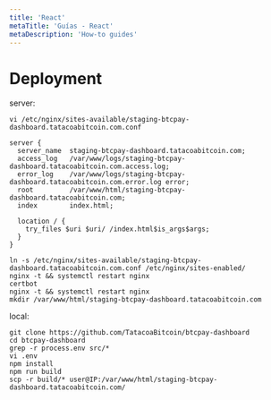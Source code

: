 ```yaml
---
title: 'React'
metaTitle: 'Guías - React'
metaDescription: 'How-to guides'
---
```


# Deployment

server:

    vi /etc/nginx/sites-available/staging-btcpay-dashboard.tatacoabitcoin.com.conf

    server {
      server_name  staging-btcpay-dashboard.tatacoabitcoin.com;
      access_log   /var/www/logs/staging-btcpay-dashboard.tatacoabitcoin.com.access.log;
      error_log    /var/www/logs/staging-btcpay-dashboard.tatacoabitcoin.com.error.log error;
      root         /var/www/html/staging-btcpay-dashboard.tatacoabitcoin.com;
      index        index.html;

      location / {
    	try_files $uri $uri/ /index.html$is_args$args;
      }
    }

    ln -s /etc/nginx/sites-available/staging-btcpay-dashboard.tatacoabitcoin.com.conf /etc/nginx/sites-enabled/
    nginx -t && systemctl restart nginx
    certbot
    nginx -t && systemctl restart nginx
    mkdir /var/www/html/staging-btcpay-dashboard.tatacoabitcoin.com

local:

    git clone https://github.com/TatacoaBitcoin/btcpay-dashboard
    cd btcpay-dashboard
    grep -r process.env src/*
    vi .env
    npm install
    npm run build
    scp -r build/* user@IP:/var/www/html/staging-btcpay-dashboard.tatacoabitcoin.com/
